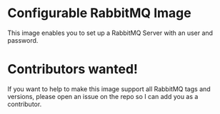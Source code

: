 # Configurable RabbitMQ Image

This image enables you to set up a RabbitMQ Server with an user and password.

# Contributors wanted!

If you want to help to make this image support all RabbitMQ tags and versions, please open an issue on the repo so I can add you as a contributor.
